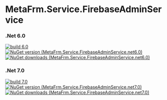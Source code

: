 # MetaFrm.Service.FirebaseAdminService

### .Net 6.0
[![build 6.0](https://github.com/MetaFrm/MetaFrm.Service.FirebaseAdminService/actions/workflows/build_6.0.yml/badge.svg)](https://github.com/MetaFrm/MetaFrm.Service.FirebaseAdminService/actions/workflows/build_6.0.yml)
[![NuGet version (MetaFrm.Service.FirebaseAdminService.net6.0)](https://img.shields.io/nuget/v/MetaFrm.Service.FirebaseAdminService.net6.0)](https://www.nuget.org/packages/MetaFrm.Service.FirebaseAdminService.net6.0/)
[![NuGet downloads (MetaFrm.Service.FirebaseAdminService.net6.0)](https://img.shields.io/nuget/dt/MetaFrm.Service.FirebaseAdminService.net6.0)](https://www.nuget.org/packages/MetaFrm.Service.FirebaseAdminService.net6.0/)
### .Net 7.0
[![build 7.0](https://github.com/MetaFrm/MetaFrm.Service.FirebaseAdminService/actions/workflows/build_7.0.yml/badge.svg)](https://github.com/MetaFrm/MetaFrm.Service.FirebaseAdminService/actions/workflows/build_7.0.yml)
[![NuGet version (MetaFrm.Service.FirebaseAdminService.net7.0)](https://img.shields.io/nuget/v/MetaFrm.Service.FirebaseAdminService.net7.0)](https://www.nuget.org/packages/MetaFrm.Service.FirebaseAdminService.net7.0/)
[![NuGet downloads (MetaFrm.Service.FirebaseAdminService.net7.0)](https://img.shields.io/nuget/dt/MetaFrm.Service.FirebaseAdminService.net7.0)](https://www.nuget.org/packages/MetaFrm.Service.FirebaseAdminService.net7.0/)